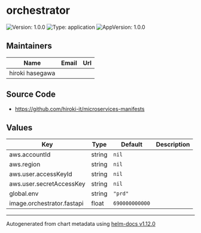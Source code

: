 # orchestrator

![Version: 1.0.0](https://img.shields.io/badge/Version-1.0.0-informational?style=flat-square) ![Type: application](https://img.shields.io/badge/Type-application-informational?style=flat-square) ![AppVersion: 1.0.0](https://img.shields.io/badge/AppVersion-1.0.0-informational?style=flat-square)

## Maintainers

| Name | Email | Url |
| ---- | ------ | --- |
| hiroki hasegawa |  |  |

## Source Code

* <https://github.com/hiroki-it/microservices-manifests>

## Values

| Key | Type | Default | Description |
|-----|------|---------|-------------|
| aws.accountId | string | `nil` |  |
| aws.region | string | `nil` |  |
| aws.user.accessKeyId | string | `nil` |  |
| aws.user.secretAccessKey | string | `nil` |  |
| global.env | string | `"prd"` |  |
| image.orchestrator.fastapi | float | `690000000000` |  |

----------------------------------------------
Autogenerated from chart metadata using [helm-docs v1.12.0](https://github.com/norwoodj/helm-docs/releases/v1.12.0)

